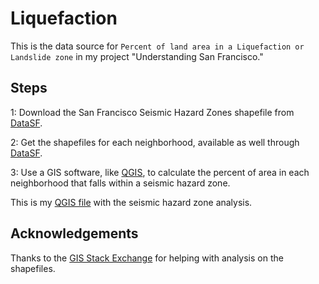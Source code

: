 # Liquefaction

This is the data source for `Percent of land area in a Liquefaction or Landslide zone` in my project "Understanding San Francisco."

## Steps

1: Download the San Francisco Seismic Hazard Zones shapefile from [DataSF](https://data.sfgov.org/City-Infrastructure/San-Francisco-Seismic-Hazard-Zones/7ahv-68ap/data).

2: Get the shapefiles for each neighborhood, available as well through [DataSF](https://data.sfgov.org/Geographic-Locations-and-Boundaries/Analysis-Neighborhoods/p5b7-5n3h).

3: Use a GIS software, like [QGIS](https://www.qgis.org/en/site/), to calculate the percent of area in each neighborhood that falls within a seismic hazard zone.

This is my [QGIS file](liquefaction.qgz) with the seismic hazard zone analysis.

## Acknowledgements

Thanks to the [GIS Stack Exchange](https://gis.stackexchange.com/questions/313149/how-do-i-find-the-percent-overlap-between-two-shapefiles-in-qgis/313156#313156) for helping with analysis on the shapefiles.

